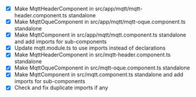- [x] Make MqttHeaderComponent in src/app/mqtt/mqtt-header.component.ts standalone
- [x] Make MqttOqueComponent in src/app/mqtt/mqtt-oque.component.ts standalone
- [x] Make MqttComponent in src/app/mqtt/mqtt.component.ts standalone and add imports for sub-components
- [x] Update mqtt.module.ts to use imports instead of declarations
- [x] Make MqttHeaderComponent in src/mqtt-header.component.ts standalone
- [x] Make MqttOqueComponent in src/mqtt-oque.component.ts standalone
- [x] Make MqttComponent in src/mqtt.component.ts standalone and add imports for sub-components
- [x] Check and fix duplicate imports if any
